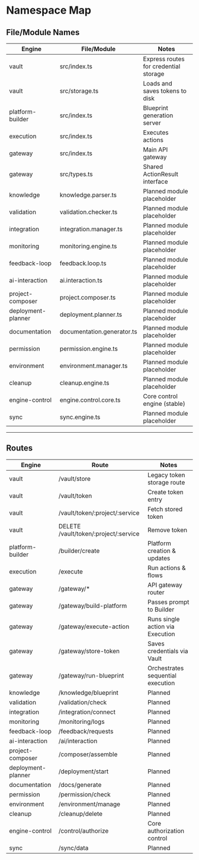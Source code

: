 # Namespace Map

## File/Module Names

| Engine           | File/Module                | Notes                           |
|------------------|----------------------------|---------------------------------|
| vault            | src/index.ts               | Express routes for credential storage |
| vault            | src/storage.ts             | Loads and saves tokens to disk |
| platform-builder | src/index.ts               | Blueprint generation server |
| execution        | src/index.ts               | Executes actions |
| gateway          | src/index.ts               | Main API gateway |
| gateway          | src/types.ts               | Shared ActionResult interface |
| knowledge        | knowledge.parser.ts        | Planned module placeholder      |
| validation       | validation.checker.ts      | Planned module placeholder      |
| integration      | integration.manager.ts     | Planned module placeholder      |
| monitoring       | monitoring.engine.ts       | Planned module placeholder      |
| feedback-loop    | feedback.loop.ts           | Planned module placeholder      |
| ai-interaction   | ai.interaction.ts          | Planned module placeholder      |
| project-composer | project.composer.ts        | Planned module placeholder      |
| deployment-planner | deployment.planner.ts     | Planned module placeholder      |
| documentation    | documentation.generator.ts | Planned module placeholder      |
| permission       | permission.engine.ts       | Planned module placeholder      |
| environment      | environment.manager.ts     | Planned module placeholder      |
| cleanup          | cleanup.engine.ts          | Planned module placeholder      |
| engine-control   | engine.control.core.ts     | Core control engine (stable)    |
| sync             | sync.engine.ts             | Planned module placeholder      |

---

## Routes

| Engine           | Route                     | Notes                          |
|------------------|---------------------------|--------------------------------|
| vault            | /vault/store              | Legacy token storage route |
| vault            | /vault/token              | Create token entry |
| vault            | /vault/token/:project/:service | Fetch stored token |
| vault            | DELETE /vault/token/:project/:service | Remove token |
| platform-builder | /builder/create           | Platform creation & updates    |
| execution        | /execute                  | Run actions & flows            |
| gateway          | /gateway/*                    | API gateway router |
| gateway          | /gateway/build-platform       | Passes prompt to Builder |
| gateway          | /gateway/execute-action       | Runs single action via Execution |
| gateway          | /gateway/store-token          | Saves credentials via Vault |
| gateway          | /gateway/run-blueprint        | Orchestrates sequential execution |
| knowledge        | /knowledge/blueprint      | Planned                       |
| validation       | /validation/check         | Planned                       |
| integration      | /integration/connect      | Planned                       |
| monitoring       | /monitoring/logs          | Planned                       |
| feedback-loop    | /feedback/requests        | Planned                       |
| ai-interaction   | /ai/interaction           | Planned                       |
| project-composer | /composer/assemble        | Planned                       |
| deployment-planner | /deployment/start        | Planned                       |
| documentation    | /docs/generate            | Planned                       |
| permission       | /permission/check         | Planned                       |
| environment      | /environment/manage       | Planned                       |
| cleanup          | /cleanup/delete           | Planned                       |
| engine-control   | /control/authorize        | Core authorization control    |
| sync             | /sync/data                | Planned                       |

